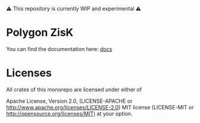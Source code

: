 ⚠️ This repository is currently WIP and experimental ⚠️

# Polygon ZisK

You can find the documentation here: [docs](https://silver-guide-wgvmnpk.pages.github.io/)

# Licenses
All crates of this monorepo are licensed under either of

Apache License, Version 2.0, (LICENSE-APACHE or http://www.apache.org/licenses/LICENSE-2.0)
MIT license (LICENSE-MIT or http://opensource.org/licenses/MIT)
at your option.